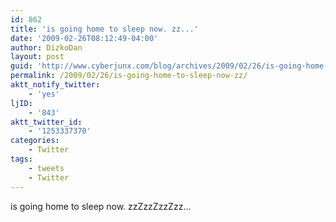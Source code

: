 ```yaml
---
id: 862
title: 'is going home to sleep now. zz...'
date: '2009-02-26T08:12:49-04:00'
author: DizkoDan
layout: post
guid: 'http://www.cyberjunx.com/blog/archives/2009/02/26/is-going-home-to-sleep-now-zz/'
permalink: /2009/02/26/is-going-home-to-sleep-now-zz/
aktt_notify_twitter:
    - 'yes'
ljID:
    - '843'
aktt_twitter_id:
    - '1253337370'
categories:
    - Twitter
tags:
    - tweets
    - Twitter
---
```


is going home to sleep now. zzZzzZzzZzz…